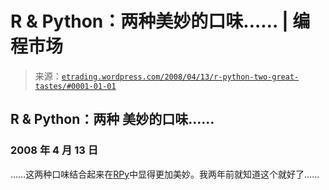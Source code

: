 <!--yml

分类：未分类

日期：2024-05-12 19:43:27

-->

# R & Python：两种美妙的口味…… | 编程市场

> 来源：[`etrading.wordpress.com/2008/04/13/r-python-two-great-tastes/#0001-01-01`](https://etrading.wordpress.com/2008/04/13/r-python-two-great-tastes/#0001-01-01)

## R & Python：两种 美妙的口味……

### 2008 年 4 月 13 日

……这两种口味结合起来在[RPy](http://rpy.sourceforge.net/)中显得更加美妙。我两年前就知道这个就好了……
